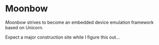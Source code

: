 # Moonbow

_Moonbow_ strives to become an embedded device emulation framework based on
Unicorn.

Expect a major construction site while I figure this out...
